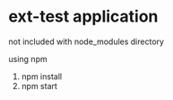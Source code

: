 # ext-test application

not included with node_modules directory

using npm

1. npm install
2. npm start